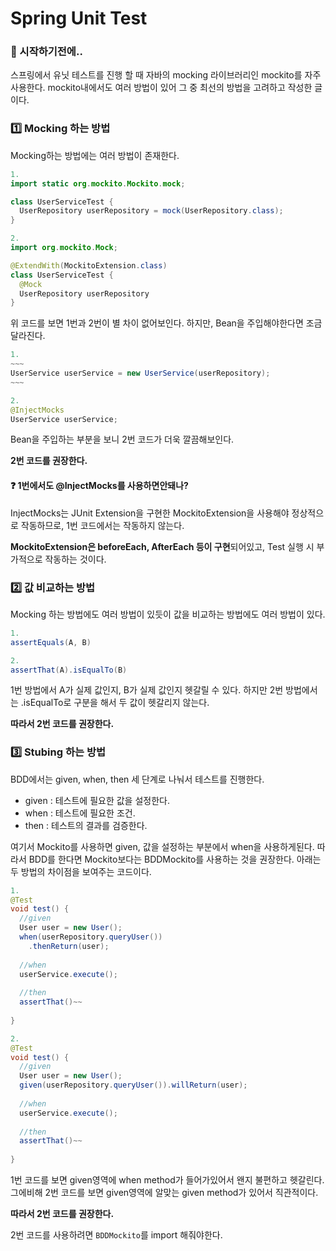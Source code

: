 # Spring Unit Test

### 🎊 시작하기전에..

스프링에서 유닛 테스트를 진행 할 때 자바의 mocking 라이브러리인 mockito를 자주 사용한다. mockito내에서도 여러 방법이 있어 그 중 최선의 방법을 고려하고 작성한 글이다.

### 1️⃣ Mocking 하는 방법

Mocking하는 방법에는 여러 방법이 존재한다.

``` java
1.
import static org.mockito.Mockito.mock;

class UserServiceTest {
  UserRepository userRepository = mock(UserRepository.class);
}

2.
import org.mockito.Mock;

@ExtendWith(MockitoExtension.class)
class UserServiceTest {
  @Mock
  UserRepository userRepository
}
```

위 코드를 보면 1번과 2번이 별 차이 없어보인다. 하지만, Bean을 주입해야한다면 조금 달라진다.

``` java
1.
~~~
UserService userService = new UserService(userRepository);
~~~

2.
@InjectMocks
UserService userService;
```

Bean을 주입하는 부분을 보니 2번 코드가 더욱 깔끔해보인다.

**2번 코드를 권장한다.**

#### ❓ 1번에서도 @InjectMocks를 사용하면안돼나?

InjectMocks는 JUnit Extension을 구현한 MockitoExtension을 사용해야 정상적으로 작동하므로, 1번 코드에서는 작동하지 않는다.

**MockitoExtension은 beforeEach, AfterEach 등이 구현**되어있고, Test 실행 시 부가적으로 작동하는 것이다.

### 2️⃣ 값 비교하는 방법

Mocking 하는 방법에도 여러 방법이 있듯이 값을 비교하는 방법에도 여러 방법이 있다.

```java
1.
assertEquals(A, B)

2.
assertThat(A).isEqualTo(B)
```

1번 방법에서 A가 실제 값인지, B가 실제 값인지 헷갈릴 수 있다. 하지만 2번 방법에서는 .isEqualTo로 구분을 해서 두 값이 헷갈리지 않는다.

**따라서 2번 코드를 권장한다.**

### 3️⃣ Stubing 하는 방법

BDD에서는 given, when, then 세 단계로 나눠서 테스트를 진행한다.

- given : 테스트에 필요한 값을 설정한다.
- when : 테스트에 필요한 조건.
- then : 테스트의 결과를 검증한다.

여기서 Mockito를 사용하면 given, 값을 설정하는 부분에서 when을 사용하게된다. 따라서 BDD를 한다면 Mockito보다는 BDDMockito를 사용하는 것을 권장한다. 아래는 두 방법의 차이점을 보여주는 코드이다.

```java
1.
@Test
void test() {
  //given
  User user = new User();
  when(userRepository.queryUser())
    .thenReturn(user);
  
  //when
  userService.execute();
  
  //then
  assertThat()~~
  
}
```

```java
2.
@Test
void test() {
  //given
  User user = new User();
  given(userRepository.queryUser()).willReturn(user);
  
  //when
  userService.execute();
  
  //then
  assertThat()~~
  
}
```

1번 코드를 보면 given영역에 when method가 들어가있어서 왠지 불편하고 헷갈린다. 그에비해 2번 코드를 보면 given영역에 알맞는 given method가 있어서 직관적이다.

**따라서 2번 코드를 권장한다.**

2번 코드를 사용하려면 `BDDMockito`를 import 해줘야한다.